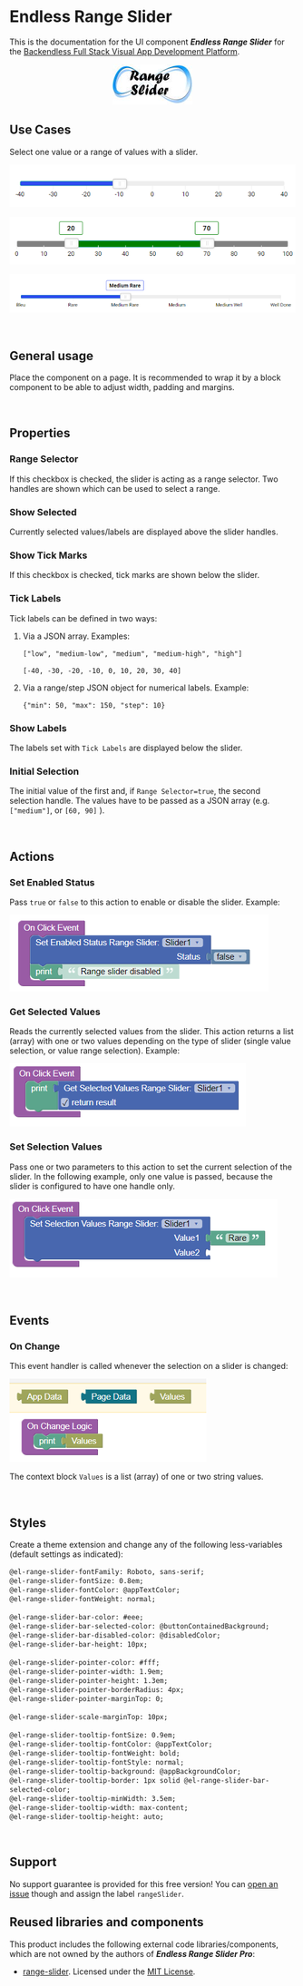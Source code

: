 # Endless Range Slider

This is the documentation for the UI component ***Endless Range Slider*** for the [Backendless Full Stack Visual App Development Platform](https://backendless.com).

<center>

![Icon](./assets/Icon.jpg)

</center>

## Use Cases
Select one value or a range of values with a slider.

![sample](./assets/sample2.png)

![sample](./assets/sample3.png)

![sample](./assets/sample1.png)

<br>

## General usage
Place the component on a page. It is recommended to wrap it by a block component to be able to adjust width, padding and margins.

<br>

## Properties

### Range Selector
If this checkbox is checked, the slider is acting as a range selector. Two handles are shown which can be used to select a range.

### Show Selected
Currently selected values/labels are displayed above the slider handles.

### Show Tick Marks
If this checkbox is checked, tick marks are shown below the slider.

### Tick Labels
Tick labels can be defined in two ways:
1. Via a JSON array. Examples:
   ```
   ["low", "medium-low", "medium", "medium-high", "high"]
   ```
   ```
   [-40, -30, -20, -10, 0, 10, 20, 30, 40]
   ```

2. Via a range/step JSON object for numerical labels. Example:
   ```
   {"min": 50, "max": 150, "step": 10}
   ```

### Show Labels
The labels set with ``Tick Labels`` are displayed below the slider.

### Initial Selection
The initial value of the first and, if ``Range Selector=true``, the second selection handle. The values have to be passed as a JSON array (e.g. ``["medium"]``, or ``[60, 90]`` ).

<br>

## Actions

### Set Enabled Status
Pass ``true`` or ``false`` to this action to enable or disable the slider. Example:

![sample](./assets/Disable.png)

### Get Selected Values
Reads the currently selected values from the slider. This action returns a list (array) with one or two values depending on the type of slider (single value selection, or value range selection). Example:

![sample](./assets/getSelection.png)

### Set Selection Values
Pass one or two parameters to this action to set the current selection of the slider. In the following example, only one value is passed, because the slider is configured to have one handle only.

![sample](./assets/setSelection.png)

<br>

## Events

### On Change

This event handler is called whenever the selection on a slider is changed:

![sample](./assets/onChange.png)

The context block ``Values`` is a list (array) of one or two string values.

<br>

## Styles
Create a theme extension and change any of the following less-variables (default settings as indicated):

```less
@el-range-slider-fontFamily: Roboto, sans-serif;
@el-range-slider-fontSize: 0.8em;
@el-range-slider-fontColor: @appTextColor;
@el-range-slider-fontWeight: normal;

@el-range-slider-bar-color: #eee;
@el-range-slider-bar-selected-color: @buttonContainedBackground;
@el-range-slider-bar-disabled-color: @disabledColor;
@el-range-slider-bar-height: 10px;  

@el-range-slider-pointer-color: #fff;
@el-range-slider-pointer-width: 1.9em;   
@el-range-slider-pointer-height: 1.3em;  
@el-range-slider-pointer-borderRadius: 4px; 
@el-range-slider-pointer-marginTop: 0;

@el-range-slider-scale-marginTop: 10px;  

@el-range-slider-tooltip-fontSize: 0.9em;
@el-range-slider-tooltip-fontColor: @appTextColor;
@el-range-slider-tooltip-fontWeight: bold;
@el-range-slider-tooltip-fontStyle: normal;
@el-range-slider-tooltip-background: @appBackgroundColor;
@el-range-slider-tooltip-border: 1px solid @el-range-slider-bar-selected-color; 
@el-range-slider-tooltip-minWidth: 3.5em;
@el-range-slider-tooltip-width: max-content;
@el-range-slider-tooltip-height: auto;
```

<br>

## Support
No support guarantee is provided for this free version! You can [open an issue](https://github.com/klako-web/Endless-Components/issues/new) though and assign the label ``rangeSlider``.

## Reused libraries and components
This product includes the following external code libraries/components, which are not owned by the authors of ***Endless Range Slider Pro***:

- [range-slider](https://github.com/slawomir-zaziablo/range-slider). Licensed under the [MIT License](https://github.com/slawomir-zaziablo/range-slider/blob/master/LICENSE).
